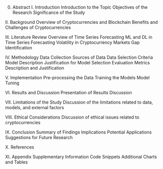 0.	Abstract
I.	Introduction
	Introduction to the Topic
	Objectives of the Research
	Significance of the Study


II.	Background
	Overview of Cryptocurrencies and Blockchain
	Benefits and Challenges of Cryptocurrencies

III.	Literature Review 
	Overview of Time Series Forecasting
	ML and DL in Time Series Forecasting
	Volatility in Cryptocurrency Markets
	Gap Identification

IV.	Methodology 
	Data Collection
	Sources of Data
	Data Selection Criteria
	Model Description
	Justification for Model Selection
	Evaluation Metrics Description and Justification

V.	Implementation 
	Pre-processing the Data
	Training the Models
	Model Tuning

VI.	Results and Discussion 
	Presentation of Results
	Discussion

VII.	Limitations of the Study 
	Discussion of the limitations related to data, models, and external factors

VIII.	Ethical Considerations 
	Discussion of ethical issues related to cryptocurrencies

IX.	Conclusion
	Summary of Findings
	Implications
	Potential Applications
	Suggestions for Future Research

X.	References 

XI.	Appendix 
	Supplementary Information
	Code Snippets
	Additional Charts and Tables
